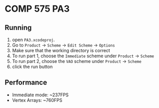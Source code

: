 # COMP 575 PA3

## Running
1. open `PA3.xcodeproj`.
2. Go to `Product` -> `Scheme` -> `Edit Scheme` -> `Options`
3. Make sure that the working directory is correct
4. To run part 1, choose the `Immediate` scheme under `Product` -> `Scheme` 
5. To run part 2, choose the `VAO` scheme under `Product` -> `Scheme` 
6. click the run button

## Performance
- Immediate mode: ~237FPS
- Vertex Arrays: ~760FPS
